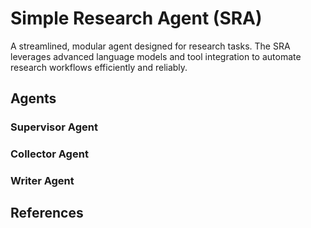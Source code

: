# Simple Research Agent (SRA)

A streamlined, modular agent designed for research tasks. The SRA leverages advanced language models and tool integration to automate research workflows efficiently and reliably.

## Agents

### Supervisor Agent

### Collector Agent

### Writer Agent

## References

